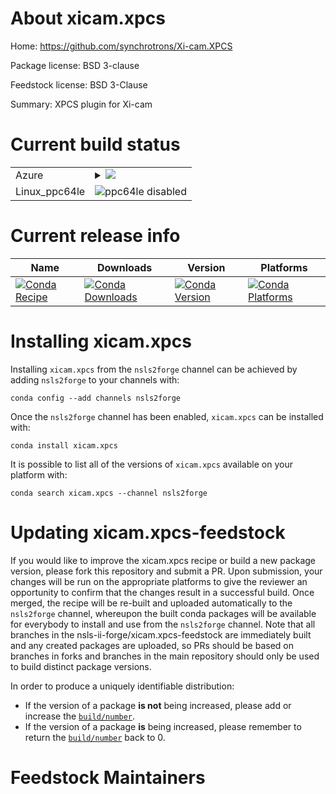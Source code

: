 About xicam.xpcs
================

Home: https://github.com/synchrotrons/Xi-cam.XPCS

Package license: BSD 3-clause

Feedstock license: BSD 3-Clause

Summary: XPCS plugin for Xi-cam



Current build status
====================


<table>
    
  <tr>
    <td>Azure</td>
    <td>
      <details>
        <summary>
          <a href="https://dev.azure.com/nsls2forge/nsls2forge/_build/latest?definitionId=157&branchName=master">
            <img src="https://dev.azure.com/nsls2forge/nsls2forge/_apis/build/status/xicam.xpcs-feedstock?branchName=master">
          </a>
        </summary>
        <table>
          <thead><tr><th>Variant</th><th>Status</th></tr></thead>
          <tbody><tr>
              <td>linux_python3.6</td>
              <td>
                <a href="https://dev.azure.com/nsls2forge/nsls2forge/_build/latest?definitionId=157&branchName=master">
                  <img src="https://dev.azure.com/nsls2forge/nsls2forge/_apis/build/status/xicam.xpcs-feedstock?branchName=master&jobName=linux&configuration=linux_python3.6" alt="variant">
                </a>
              </td>
            </tr><tr>
              <td>linux_python3.7</td>
              <td>
                <a href="https://dev.azure.com/nsls2forge/nsls2forge/_build/latest?definitionId=157&branchName=master">
                  <img src="https://dev.azure.com/nsls2forge/nsls2forge/_apis/build/status/xicam.xpcs-feedstock?branchName=master&jobName=linux&configuration=linux_python3.7" alt="variant">
                </a>
              </td>
            </tr><tr>
              <td>osx_python3.6</td>
              <td>
                <a href="https://dev.azure.com/nsls2forge/nsls2forge/_build/latest?definitionId=157&branchName=master">
                  <img src="https://dev.azure.com/nsls2forge/nsls2forge/_apis/build/status/xicam.xpcs-feedstock?branchName=master&jobName=osx&configuration=osx_python3.6" alt="variant">
                </a>
              </td>
            </tr><tr>
              <td>osx_python3.7</td>
              <td>
                <a href="https://dev.azure.com/nsls2forge/nsls2forge/_build/latest?definitionId=157&branchName=master">
                  <img src="https://dev.azure.com/nsls2forge/nsls2forge/_apis/build/status/xicam.xpcs-feedstock?branchName=master&jobName=osx&configuration=osx_python3.7" alt="variant">
                </a>
              </td>
            </tr><tr>
              <td>win_python3.6</td>
              <td>
                <a href="https://dev.azure.com/nsls2forge/nsls2forge/_build/latest?definitionId=157&branchName=master">
                  <img src="https://dev.azure.com/nsls2forge/nsls2forge/_apis/build/status/xicam.xpcs-feedstock?branchName=master&jobName=win&configuration=win_python3.6" alt="variant">
                </a>
              </td>
            </tr><tr>
              <td>win_python3.7</td>
              <td>
                <a href="https://dev.azure.com/nsls2forge/nsls2forge/_build/latest?definitionId=157&branchName=master">
                  <img src="https://dev.azure.com/nsls2forge/nsls2forge/_apis/build/status/xicam.xpcs-feedstock?branchName=master&jobName=win&configuration=win_python3.7" alt="variant">
                </a>
              </td>
            </tr>
          </tbody>
        </table>
      </details>
    </td>
  </tr>
  <tr>
    <td>Linux_ppc64le</td>
    <td>
      <img src="https://img.shields.io/badge/ppc64le-disabled-lightgrey.svg" alt="ppc64le disabled">
    </td>
  </tr>
</table>

Current release info
====================

| Name | Downloads | Version | Platforms |
| --- | --- | --- | --- |
| [![Conda Recipe](https://img.shields.io/badge/recipe-xicam.xpcs-green.svg)](https://anaconda.org/nsls2forge/xicam.xpcs) | [![Conda Downloads](https://img.shields.io/conda/dn/nsls2forge/xicam.xpcs.svg)](https://anaconda.org/nsls2forge/xicam.xpcs) | [![Conda Version](https://img.shields.io/conda/vn/nsls2forge/xicam.xpcs.svg)](https://anaconda.org/nsls2forge/xicam.xpcs) | [![Conda Platforms](https://img.shields.io/conda/pn/nsls2forge/xicam.xpcs.svg)](https://anaconda.org/nsls2forge/xicam.xpcs) |

Installing xicam.xpcs
=====================

Installing `xicam.xpcs` from the `nsls2forge` channel can be achieved by adding `nsls2forge` to your channels with:

```
conda config --add channels nsls2forge
```

Once the `nsls2forge` channel has been enabled, `xicam.xpcs` can be installed with:

```
conda install xicam.xpcs
```

It is possible to list all of the versions of `xicam.xpcs` available on your platform with:

```
conda search xicam.xpcs --channel nsls2forge
```




Updating xicam.xpcs-feedstock
=============================

If you would like to improve the xicam.xpcs recipe or build a new
package version, please fork this repository and submit a PR. Upon submission,
your changes will be run on the appropriate platforms to give the reviewer an
opportunity to confirm that the changes result in a successful build. Once
merged, the recipe will be re-built and uploaded automatically to the
`nsls2forge` channel, whereupon the built conda packages will be available for
everybody to install and use from the `nsls2forge` channel.
Note that all branches in the nsls-ii-forge/xicam.xpcs-feedstock are
immediately built and any created packages are uploaded, so PRs should be based
on branches in forks and branches in the main repository should only be used to
build distinct package versions.

In order to produce a uniquely identifiable distribution:
 * If the version of a package **is not** being increased, please add or increase
   the [``build/number``](https://conda.io/docs/user-guide/tasks/build-packages/define-metadata.html#build-number-and-string).
 * If the version of a package **is** being increased, please remember to return
   the [``build/number``](https://conda.io/docs/user-guide/tasks/build-packages/define-metadata.html#build-number-and-string)
   back to 0.

Feedstock Maintainers
=====================


